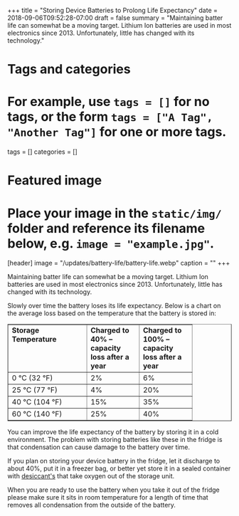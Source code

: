 +++
title = "Storing Device Batteries to Prolong Life Expectancy"
date = 2018-09-06T09:52:28-07:00
draft = false
summary = "Maintaining batter life can somewhat be a moving target. Lithium Ion batteries are used in most electronics since 2013. Unfortunately, little has changed with its technology."
# Tags and categories
# For example, use `tags = []` for no tags, or the form `tags = ["A Tag", "Another Tag"]` for one or more tags.
tags = []
categories = []

# Featured image
# Place your image in the `static/img/` folder and reference its filename below, e.g. `image = "example.jpg"`.
[header]
image = "/updates/battery-life/battery-life.webp"
caption = ""
+++

Maintaining batter life can somewhat be a moving target. Lithium Ion batteries are used in most electronics since 2013. Unfortunately, little has changed with its technology.

Slowly over time the battery loses its life expectancy. Below is a chart on the average loss based on the temperature that the battery is stored in:

<table border="1" cellspacing="0" cellpadding="2" width="365">
<tbody>
<tr class="su-even">
<td width="160" valign="top"><strong>Storage Temperature</strong></td>
<td width="101" valign="top"><strong>Charged to 40% &ndash; capacity loss after a year</strong></td>
<td width="102" valign="top"><strong> Charged to 100% &ndash; capacity loss after a year</strong></td>
</tr>
<tr>
<td width="160" valign="top">0 &deg;C (32 &deg;F)</td>
<td width="101" valign="top">2%</td>
<td width="102" valign="top">6%</td>
</tr>
<tr class="su-even">
<td width="160" valign="top">25 &deg;C (77 &deg;F)</td>
<td width="101" valign="top">4%</td>
<td width="102" valign="top">20%</td>
</tr>
<tr>
<td width="160" valign="top">40 &deg;C (104 &deg;F)</td>
<td width="101" valign="top">15%</td>
<td width="102" valign="top">35%</td>
</tr>
<tr class="su-even">
<td width="160" valign="top">60 &deg;C (140 &deg;F)</td>
<td width="101" valign="top">25%</td>
<td width="102" valign="top">40%</td>
</tr>
</tbody>
</table>
You can improve the life expectancy of the battery by storing it in a cold environment. The problem with storing batteries like these in the fridge is that condensation can cause damage to the battery over time.

If you plan on storing your device battery in the fridge, let it discharge to about 40%, put it in a freezer bag, or better yet store it in a sealed container with [desiccant's](https://www.amazon.com/s/?_encoding=UTF8&camp=1789&creative=390957&field-keywords=desiccant%20pack&linkCode=ur2&tag=groovyads-20&url=search-alias%3Daps) that take oxygen out of the storage unit.

When you are ready to use the battery when you take it out of the fridge please make sure it sits in room temperature for a length of time that removes all condensation from the outside of the battery.  
